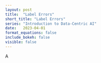 ```yaml
---
layout: post
title:  "Label Errors"
short_title: "Label Errors"
series: "Introduction to Data-Centric AI"
date:   2023-04-01
format_equations: false
include_bokeh: false
visible: false
---
```


A